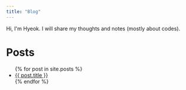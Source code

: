 ```yaml
---
title: "Blog"
---
```

Hi, I'm Hyeok. I will share my thoughts and notes (mostly about codes).

# Posts
<ul>
  {% for post in site.posts %}
    <li>
      <a href="{{ post.url | relative_url }}">{{ post.title }}</a>
    </li>
  {% endfor %}
</ul>
